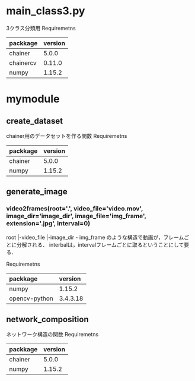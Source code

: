 # main_class3.py
3クラス分類用
Requiremetns

| packkage | version     |
| :------------- | :------------- |
| chainer       | 5.0.0       |
| chainercv   | 0.11.0  |
| numpy   | 1.15.2  |

# mymodule
## create_dataset
chainer用のデータセットを作る関数
Requiremetns

| packkage | version     |
| :------------- | :------------- |
| chainer       | 5.0.0       |
| numpy   | 1.15.2  |

## generate_image
### video2frames(root='.', video_file='video.mov', image_dir='image_dir', image_file='img_frame', extension='.jpg', interval=0)
root
|-video_file
|-image_dir - img_frame
のような構造で動画が，フレームごとに分解される．
interbalは，intervalフレームごとに取るということにして要る．

Requiremetns

| packkage | version     |
| :------------- | :------------- |
| numpy   | 1.15.2  |
| opencv-python   | 3.4.3.18  |

## network_composition
ネットワーク構造の関数
Requiremetns

| packkage | version     |
| :------------- | :------------- |
| chainer       | 5.0.0       |
| numpy   | 1.15.2  |
